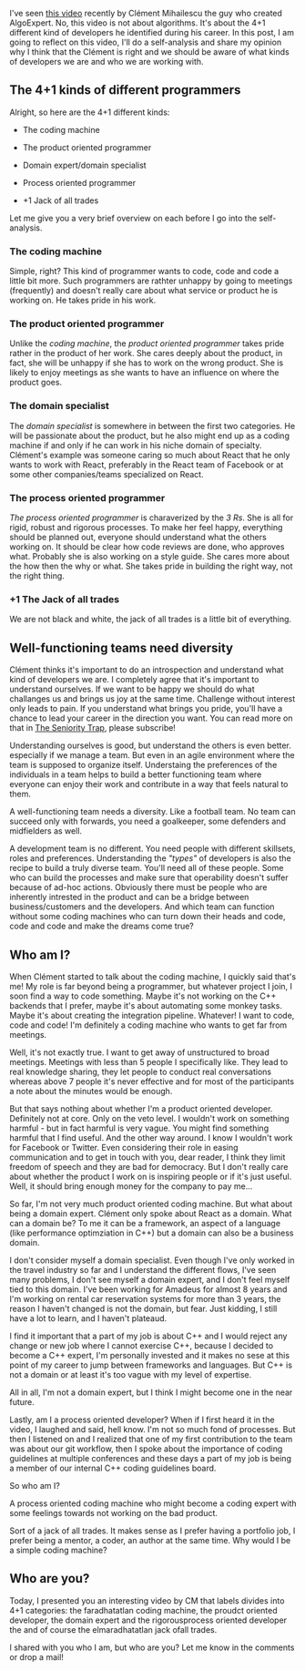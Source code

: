 I've seen [this video](https://www.youtube.com/watch?v=EsSnw50udSA) recently by Clément Mihailescu the guy who created AlgoExpert. No, this video is not about algorithms. It's about the 4+1 different kind of developers he identified during his career. In this post, I am going to reflect on this video, I'll do a self-analysis and share my opinion why I think that the Clément is right and we should be aware of what kinds of developers we are and who we are working with.

## The 4+1 kinds of different programmers

Alright, so here are the 4+1 different kinds:

- The coding machine
- The product oriented programmer
- Domain expert/domain specialist
- Process oriented programmer

- +1 Jack of all trades

Let me give you a very brief overview on each before I go into the self-analysis.

### The coding machine

Simple, right? This kind of programmer wants to code, code and code a little bit more. Such programmers are rathter unhappy by going to meetings (frequently) and doesn't really care about what service or product he is working on. He takes pride in his work.

### The product oriented programmer

Unlike the *coding machine*, the *product oriented programmer* takes pride rather in the product of her work. She cares deeply about the product, in fact, she will be unhappy if she has to work on the wrong product. She is likely to enjoy meetings as she wants to have an influence on where the product goes.

### The domain specialist

The *domain specialist* is somewhere in between the first two categories. He will be passionate about the product, but he also might end up as a coding machine if and only if he can work in his niche domain of specialty. Clément's example was someone caring so much about React that he only wants to work with React, preferably in the React team of Facebook or at some other companies/teams specialized on React.

### The process oriented programmer

*The process oriented programmer* is charaverized by the *3 Rs*. She is all for rigid, robust and rigorous processes. To make her feel happy, everything should be planned out, everyone should understand what the others working on. It should be clear how code reviews are done, who approves what. Probably she is also working on a style guide. She cares more about the how then the why or what. She takes pride in building the right way, not the right thing.

### +1 The Jack of all trades

We are not black and white, the jack of all trades is a little bit of everything.

## Well-functioning teams need diversity

Clément thinks it's important to do an introspection and understand what kind of developers we are. I completely agree that it's important to understand ourselves. If we want to be happy we should do what challanges us and brings us joy at the same time. Challenge without interest only leads to pain. If you understand what brings you pride, you'll have a chance to lead your career in the direction you want. You can read more on that in [The Seniority Trap](), please subscribe!

Understanding ourselves is good, but understand the others is even better. especially if we manage a team. But even in an agile environment where the team is supposed to organize itself. Understaing the preferences of the individuals in a team helps to build a better functioning team where everyone can enjoy their work and contribute in a way that feels natural to them.

A well-functioning team needs a diversity. Like a football team. No team can succeed only with forwards, you need a goalkeeper, some defenders and midfielders as well.

A development team is no different. You need people with different skillsets, roles and preferences. Understanding the *"types"* of developers is also the recipe to build a truly diverse team. You'll need all of these people. Some who can build the processes and make sure that operability doesn't suffer because of ad-hoc actions. Obviously there must be people who are inherently intrested in the product and can be a bridge between business/customers and the developers. And which team can function without some coding machines who can turn down their heads and code, code and code and make the dreams come true?

## Who am I?

When Clément started to talk about the coding machine, I quickly said that's me! My role is far beyond being a programmer, but whatever project I join, I soon find a way to code something. Maybe it's not working on the C++ backends that I prefer, maybe it's about automating some monkey tasks. Maybe it's about creating the integration pipeline. Whatever! I want to code, code and code! I'm definitely a coding machine who wants to get far from meetings.

Well, it's not exactly true. I want to get away of unstructured to broad meetings. Meetings with less than 5 people I specifically like. They lead to real knowledge sharing, they let people to conduct real conversations whereas above 7 people it's never effective and for most of the participants a note about the minutes would be enough.

But that says nothing about whether I'm a product oriented developer. Definitely not at core. Only on the veto level. I wouldn't work on something harmful - but in fact harmful is very vague. You might find something harmful that I find useful. And the other way around. I know I wouldn't work for Facebook or Twitter. Even considering their role in easing communication and to get in touch with you, dear reader, I think they limit freedom of speech and they are bad for democracy. But I don't really care about whether the product I work on is inspiring people or if it's just useful. Well, it should bring enough money for the company to pay me...

So far, I'm not very much product oriented coding machine. But what about being a domain expert. Clément only spoke about React as a domain. What can a domain be? To me it can be a framework, an aspect of a language (like performance optimziation in C++) but a domain can also be a business domain.

I don't consider myself a domain specialist. Even though I've only worked in the travel industry so far and I understand the different flows, I've seen many problems, I don't see myself a domain expert, and I don't feel myself tied to this domain. I've been working for Amadeus for almost 8 years and I'm working on rental car reservation systems for more than 3 years, the reason I haven't changed is not the domain, but fear. Just kidding, I still have a lot to learn, and I haven't plateaud.

I find it important that a part of my job is about C++ and I would reject any change or new job where I cannot exercise C++, because I decided to become a C++ expert, I'm personally invested and it makes no sese at this point of my career to jump between frameworks and languages. But C++ is not a domain or at least it's too vague with my level of expertise.

All in all, I'm not a domain expert, but I think I might become one in the near future.

Lastly, am I a process oriented developer? When if I first heard it in the video, I laughed and said, hell know. I'm not so much fond of processes. But then I listened on and I realized that one of my first contribution to the team was about our git workflow, then I spoke about the importance of coding guidelines at multiple conferences and these days a part of my job is being a member of our internal C++ coding guidelines board.

So who am I?

A process oriented coding machine who might become a coding expert with some feelings towards not working on the bad product.

Sort of a jack of all trades. It makes sense as I prefer having a portfolio job, I prefer being a mentor, a coder, an author at the same time. Why would I be a simple coding machine?

## Who are you?

Today, I presented you an interesting video by CM that labels divides into 4+1 categories: the faradhatatlan coding machine, the  proudct oriented developer, the domain expert and the rigorousprocess oriented developer the and of course the elmaradhatatlan jack ofall trades.

I shared with you who I am, but who are you? Let me know in the comments or drop a mail!
